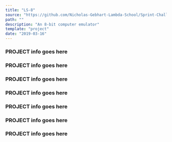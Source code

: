 ```yaml
---
title: "LS-8"
source: "https://github.com/Nicholas-Gebhart-Lambda-School/Sprint-Challenge--Computer-Architecture"
path: ""
description: "An 8-bit computer emulator"
template: "project"
date: "2019-03-16"
---
```


### PROJECT info goes here
### PROJECT info goes here
### PROJECT info goes here
### PROJECT info goes here
### PROJECT info goes here
### PROJECT info goes here
### PROJECT info goes here
